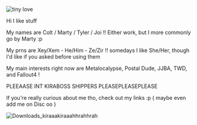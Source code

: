 
![tiny love](https://github.com/user-attachments/assets/55383278-7b30-4719-bb53-7dc97f845f8d)

Hi I like stuff 

  My names are Colt / Marty / Tyler / Joi !! Either work, but I more commonly go by Marty :p
  
My prns are Xey/Xem - He/Him - Ze/Zir !! somedays I like She/Her, though I'd like if you asked before using them

  My main interests right now are Metalocalypse, Postal Dude, JJBA, TWD, and Fallout4 !
  
PLEEAASE INT KIRABOSS SHIPPERS PLEASEPLEASEPLEASE
  
If you're really curious about me tho, check out my links :p ( maybe even add me on Disc oo )

  ![Downloads_kiraaakiraaahhrahhrah](https://github.com/user-attachments/assets/7d7e0816-cee6-4c85-96e3-2429e46bc8dc) 






<!---
TheCowboySmoocher/TheCowboySmoocher is a ✨ special ✨ repository because its `README.md` (this file) appears on your GitHub profile.
You can click the Preview link to take a look at your changes.
--->

